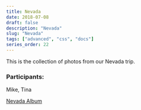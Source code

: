 ```yaml
---
title: Nevada
date: 2018-07-08
draft: false
description: "Nevada"
slug: "Nevada"
tags: ["advanced", "css", "docs"]
series_order: 22
---
```


This is the collection of photos from our Nevada trip.

### Participants:
Mike, Tina

[Nevada Album](https://photos.app.goo.gl/xUDGLBaCeFBhDzJG6)
